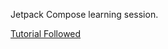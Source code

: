 Jetpack Compose learning session.

[Tutorial Followed](https://www.youtube.com/playlist?list=PLfuE3hOAeWhYSuEz7CkfD2WFH97Obt9fK)
